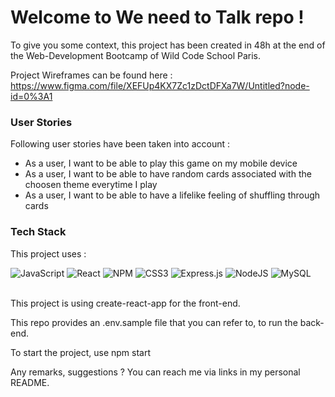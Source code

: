 # Welcome to We need to Talk repo !

To give you some context, this project has been created in 48h at the end of the Web-Development Bootcamp of Wild Code School Paris. 

Project Wireframes can be found here : https://www.figma.com/file/XEFUp4KX7Zc1zDctDFXa7W/Untitled?node-id=0%3A1


### User Stories
Following user stories have been taken into account : 
- As a user, I want to be able to play this game on my mobile device
- As a user, I want to be able to have random cards associated with the choosen theme everytime I play
- As a user, I want to be able to have a lifelike feeling of shuffling through cards

### Tech Stack
This project uses : 
<br/>

![JavaScript](https://img.shields.io/badge/javascript-%23323330.svg?style=for-the-badge&logo=javascript&logoColor=%23F7DF1E)
![React](https://img.shields.io/badge/react-%2320232a.svg?style=for-the-badge&logo=react&logoColor=%2361DAFB)
![NPM](https://img.shields.io/badge/NPM-%23000000.svg?style=for-the-badge&logo=npm&logoColor=white)
![CSS3](https://img.shields.io/badge/css3-%231572B6.svg?style=for-the-badge&logo=css3&logoColor=white)
![Express.js](https://img.shields.io/badge/express.js-%23404d59.svg?style=for-the-badge&logo=express&logoColor=%2361DAFB)
![NodeJS](https://img.shields.io/badge/node.js-6DA55F?style=for-the-badge&logo=node.js&logoColor=white)
![MySQL](https://img.shields.io/badge/mysql-%2300f.svg?style=for-the-badge&logo=mysql&logoColor=white)

<br>
This project is using create-react-app for the front-end. 

This repo provides an .env.sample file that you can refer to, to run the back-end. 

To start the project, use npm start

Any remarks, suggestions ? You can reach me via links in my personal README. 
